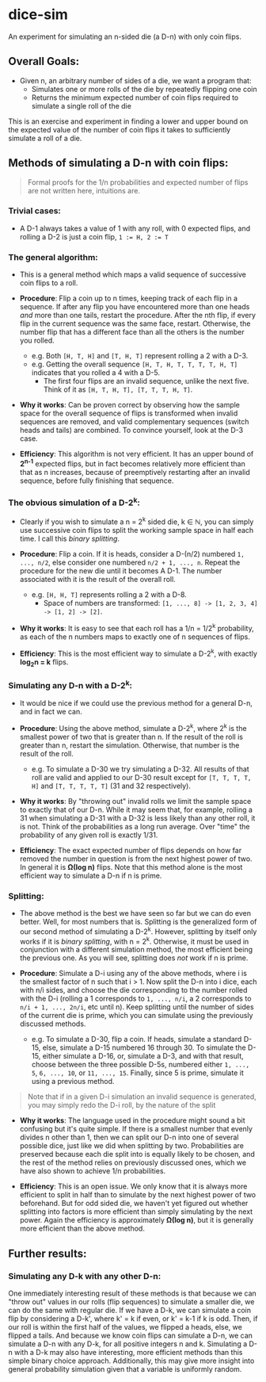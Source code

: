 # dice-sim

An experiment for simulating an n-sided die (a D-n) with only coin flips.

## Overall Goals:
- Given n, an arbitrary number of sides of a die, we want a program that:
  - Simulates one or more rolls of the die by repeatedly flipping one coin
  - Returns the minimum expected number of coin flips required to simulate a single roll of the die

This is an exercise and experiment in finding a lower and upper bound on the expected value of the number of coin flips it takes to sufficiently simulate a roll of a die.

## Methods of simulating a D-n with coin flips:
> Formal proofs for the 1/n probabilities and expected number of flips are not written here, intuitions are.

### Trivial cases:
- A D-1 always takes a value of 1 with any roll, with 0 expected flips, and rolling a D-2 is just a coin flip, `1 := H, 2 := T`

### The general algorithm:
- This is a general method which maps a valid sequence of successive coin flips to a roll.

- __Procedure__: Flip a coin up to n times, keeping track of each flip in a sequence. If after any flip you have encountered more than one heads _and_ more than one tails, restart the procedure. After the nth flip, if every flip in the current sequence was the same face, restart. Otherwise, the number flip that has a different face than all the others is the number you rolled. 
  - e.g. Both `[H, T, H]` and `[T, H, T]` represent rolling a 2 with a D-3.
  - e.g. Getting the overall sequence `[H, T, H, T, T, T, T, H, T]` indicates that you rolled a 4 with a D-5.
    - The first four flips are an invalid sequence, unlike the next five. Think of it as `[H, T, H, T], [T, T, T, H, T]`.

- __Why it works__: Can be proven correct by observing how the sample space for the overall sequence of flips is transformed when invalid sequences are removed, and valid complementary sequences (switch heads and tails) are combined. To convince yourself, look at the D-3 case.

- __Efficiency__: This algorithm is not very efficient. It has an upper bound of __2<sup>n-1</sup>__ expected flips, but in fact becomes relatively more efficient than that as n increases, because of preemptively restarting after an invalid sequence, before fully finishing that sequence.

### The obvious simulation of a D-2<sup>k</sup>:
- Clearly if you wish to simulate a n = 2<sup>k</sup> sided die, k &isin; __&#8469;__, you can simply use successive coin flips to split the working sample space in half each time. I call this _binary splitting_.

- __Procedure__: Flip a coin. If it is heads, consider a D-(n/2) numbered `1, ..., n/2`, else consider one numbered `n/2 + 1, ..., n`. Repeat the procedure for the new die until it becomes A D-1. The number associated with it is the result of the overall roll.
  - e.g. `[H, H, T]` represents rolling a 2 with a D-8.
    - Space of numbers are transformed: `[1, ..., 8] -> [1, 2, 3, 4] -> [1, 2] -> [2]`.

- __Why it works__: It is easy to see that each roll has a 1/n = 1/2<sup>k</sup> probability, as each of the n numbers maps to exactly one of n sequences of flips.

- __Efficiency__: This is the most efficient way to simulate a D-2<sup>k</sup>, with exactly __log<sub>2</sub>n = k__ flips.

### Simulating any D-n with a D-2<sup>k</sup>:
- It would be nice if we could use the previous method for a general D-n, and in fact we can.

- __Procedure__: Using the above method, simulate a D-2<sup>k</sup>, where 2<sup>k</sup> is the smallest power of two that is greater than n. If the result of the roll is greater than n, restart the simulation. Otherwise, that number is the result of the roll.
  - e.g. To simulate a D-30 we try simulating a D-32. All results of that roll are valid and applied to our D-30 result except for `[T, T, T, T, H]` and `[T, T, T, T, T]` (31 and 32 respectively).

- __Why it works__: By "throwing out" invalid rolls we limit the sample space to exactly that of our D-n. While it may seem that, for example, rolling a 31 when simulating a D-31 with a D-32 is less likely than any other roll, it is not. Think of the probabilities as a long run average. Over "time" the probability of any given roll is exactly 1/31.

- __Efficiency__: The exact expected number of flips depends on how far removed the number in question is from the next highest power of two. In general it is __&Omega;(log n)__ flips. Note that this method alone is the most efficient way to simulate a D-n if n is prime.

### Splitting:
- The above method is the best we have seen so far but we can do even better. Well, for most numbers that is. Splitting is the generalized form of our second method of simulating a D-2<sup>k</sup>. However, splitting by itself only works if it is _binary splitting_, with n = 2<sup>k</sup>. Otherwise, it must be used in conjunction with a different simulation method, the most efficient being the previous one. As you will see, splitting does _not_ work if n is prime.

- __Procedure__: Simulate a D-i using any of the above methods, where i is the smallest factor of n such that i > 1. Now split the D-n into i dice, each with n/i sides, and choose the die corresponding to the number rolled with the D-i (rolling a 1 corresponds to `1, ..., n/i`, a 2 corresponds to `n/i + 1, ..., 2n/i`, etc until n). Keep splitting until the number of sides of the current die is prime, which you can simulate using the previously discussed methods.
  - e.g. To simulate a D-30, flip a coin. If heads, simulate a standard D-15, else, simulate a D-15 numbered 16 through 30. To simulate the D-15, either simulate a D-16, or, simulate a D-3, and with that result, choose between the three possible D-5s, numbered either `1, ..., 5`, `6, ..., 10`, or `11, ..., 15`. Finally, since 5 is prime, simulate it using a previous method.
> Note that if in a given D-i simulation an invalid sequence is generated, you may simply redo the D-i roll, by the nature of the split

- __Why it works__: The language used in the procedure might sound a bit confusing but it's quite simple. If there is a smallest number that evenly divides n other than 1, then we can split our D-n into one of several possible dice, just like we did when splitting by two. Probabilities are preserved because each die split into is equally likely to be chosen, and the rest of the method relies on previously discussed ones, which we have also shown to achieve 1/n probabilities.

- __Efficiency__: This is an open issue. We only know that it is always more efficient to split in half than to simulate by the next highest power of two beforehand. But for odd sided die, we haven't yet figured out whether splitting into factors is more efficient than simply simulating by the next power. Again the efficiency is approximately __&Omega;(log n)__, but it is generally more efficient than the above method.

## Further results:

### Simulating any D-k with any other D-n:

One immediately interesting result of these methods is that because we can "throw out" values in our rolls (flip sequences) to simulate a smaller die, we can do the same with regular die. If we have a D-k, we can simulate a coin flip by considering a D-k', where k' = k if even, or k' = k-1 if k is odd. Then, if our roll is within the first half of the values, we flipped a heads, else, we flipped a tails. And because we know coin flips can simulate a D-n, we can simulate a D-n with any D-k, for all positive integers n and k. Simulating a D-n with a D-k may also have interesting, more efficient methods than this simple binary choice approach. Additionally, this may give more insight into general probability simulation given that a variable is uniformly random.
